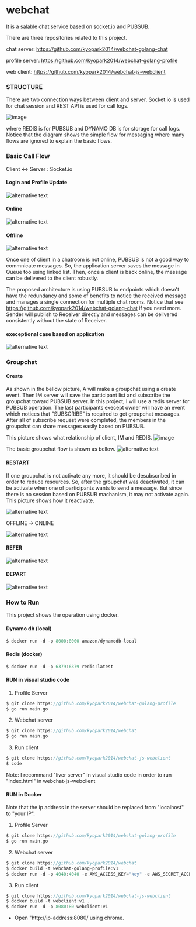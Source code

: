 # webchat
It is a salable chat service based on socket.io and PUBSUB.

There are three repositories related to this project.

chat server: https://github.com/kyopark2014/webchat-golang-chat

profile server: https://github.com/kyopark2014/webchat-golang-profile

web client: https://github.com/kyopark2014/webchat-js-webclient


### STRUCTURE

There are two connection ways between client and server. Socket.io is used for chat session and REST API is used for call logs.

![image](https://user-images.githubusercontent.com/52392004/82965685-c6455500-a003-11ea-91ed-974b845d856d.png)

where REDIS is for PUBSUB and DYNAMO DB is for storage for call logs. Notice that the diagram shows the simple flow for messaging where many flows are ignored to explain the basic flows.


### Basic Call Flow

Client <-> Server : Socket.io
 
#### Login and Profile Update
![alternative text](http://www.plantuml.com/plantuml/png/ZPDFJzjC4CRlyob6kP28brUKOmy8Eqd1XJPH3EAyh8TubSrEkXv3QTNltjcO912GYY_MFlERF_DezwmH4wLTUhJ6-tlFZz0iN5YPQ9PelMaQ_0seNsxiOXwv3TMGFKUyhPtGEfB5o8-Tc7kbEfnZHN5VpKIYksk52ikXTBy8Z-4F7EmwDlBa2HkbR1eANaOe4ilJYeRlZ_8UMdmS7NySpVw5UXSeWSXHQWOu42UUi5S49yw8uz23sbM4zynonpy1Z1Mjapt_Sm3BtfDDQ8FJsUHBSJK6qEhYh5kP85Xy-xHtFe7AYBap3U58A_negIMStkJbJOvPYRCHl0OoF3ewtHJ7ptXnVJt5y_4rzZtFNHWWR6AAZN8bR4rsWG_6kyh94wZsgi3a4dOf6ibKEpa-dbmYlErMak0qyhtpf60_DH-yR3WRFKD3estVZ5AQ1zhcT-LFaoTfIWw1h62_ORiW-T_n03IoAwgM36T5FiOC8B0GyWCbqszh2hX-3oxCqUYwHlx3TbKPPQGcN7NzW4A5AH5WxS3QcaY9IYcHUGcmvytvU-lkxNjus84RBeT8qiQ0M-5LHjxPY-fl_siv-Jx0hckw2XhgBPjvJoKzRLVNst1Lb1UOTL40LRU-TTB6gdod09pfnkav0lm5)

#### Online
![alternative text](http://www.plantuml.com/plantuml/png/ZPF1Qjj048RlynI3Bsa8WJh77DhikYaLfD16X9xNgqcyPBtZxewQkgNltX4hOrKOcfEPJ_zyyrkWco8kIx-Dw5sCZv5Ve3o7j7FPRT57Lmh-1aH4w_ppK-O-TIkEdF7R9WWDJz3ap2yLsgYf6kVSKPvJ8vB3kXTgFASs_29y2t_Wx7Yno3uI5atveHHCdr0cblsELgUhd8eshu_UlZvg_XUD8T4GHCwoOO0p2H895zQLuF6ZlcHSNWfVBl7DbmVRFjZpymLiGaVuo2nh_WdWlAZOZByMGCqIVDYv9DXyNixcAu3EYLkxGjX-lGFutbDFMEreMhp_063myjsmYzVeEINo0ZeDK5SKHlPE0YSq8zSjnQrALlUDlLKEjZgkfWwTgcEYi1NF5Sh_wR7ObgS52YkVTBcukCQce4LEmwjyZv19-fp66QRrXlzurxIVq5OPWD93nmCQkzWZiPDCHp7yeBnNN9Cpipb69lhbR7NiPEP6UxYSoNKdpuUoYqwpfuyV0xFR5SzEJ-WDfMxuXW3-0W00)

#### Offline

![alternative text](http://www.plantuml.com/plantuml/png/ZLHHRnez47pVNx7X9KGHKiZZ9-Lhpe6s9wLL2aLzDhubPyNOrDuBfLN_U_ToW0D2RNX1dfsT6O_kxZQnZjmi7HhjtCA5DQGdwrSwwYKQfrF2Nu3oKzeyFSRG-Eekk13nMssPNYP5Z67TWSe9gwE7M54yHWlcQESDKsc2dzgVX5Vm6ywpO-AD8qp2CcqeU3sXI84tAxex6UKajNmxTVnsQl4lghEUMYA6o7K0E6VBZh2dTB86tql9E1nm60on_p1JqvcwkEX1RIl2HGWy3py0j64HBhR_2a2KsHgxqfwn_3GyEby3L9hrN2V2aR2_DzGGTk9OJ74osc5VPkFPk8LQ6XGu-B-Lm__G1E_9S0UDb20k6CqsU8aX5855Hk2fgDvDIYKg0AeJkCQpiwo1_OMsZgeBW9iRL6WJXiMYRGNb323ylKcpak24N6i-O1vawotJOmyvj4K8ibs-l9HHcMGj-7Rb7KJY9lgzHEOACN68j5NgJnvcqu-ekgF4p3dzFcQ-Mou7v7YY27Lu9rEJUS8bfQGVAM7_Vb9y_Z36AnmCnMkKTJj_01-OC3nJR67uMbENja9w9iy9rzOvd1DMvAomP33VuCiR1kGhRDTX7q5btTTEszsDm0Uta8ValfGoYWEAZ7Bx6TyrMXmhgfrp95sTjBTfvVJVt3CZc-V5O-yiToiLjDyAW3y0)

Once one of client in a chatroom is not online, PUBSUB is not a good way to commnicate messages. So, the application server saves the message in Queue too using linked list. Then, once a client is back online, the message can be delivered to the client robustly.

The proposed architecture is using PUBSUB to endpoints which doesn't have the redundancy and some of benefits to notice the received message and manages a single connection for multiple chat rooms. Notice that see https://github.com/kyopark2014/webchat-golang-chat if you need more.
Sender will publish to Receiver directly and messages can be delivered consistently without the state of Receiver.

#### execeptional case based on application

![alternative text](http://www.plantuml.com/plantuml/png/ZPFHRzCm4CRVxwyuvMMRfagqZpp0x2w8I1qKGWMlhdDhhRbsiI-CWlZVSOXHkhJIzfBalllbk-ySvIQo2jpkB6fbxRtrZn0VZDkhe7QehOeHVmCYebJwOHDywvgvjpxWrwrX-jSH8VZ7NfGsKJtkGqDXh0hcODOjKwMzgyqlmbVm1ow6YP4FbZ0cIdUXuBX3WJmVzZG_7-KSMhqSBL-EYkTGQnnr8Fh0MmzmmOOjOI5LD1hVfKF6wOJzP8gNvRTvkVnIVVmW5ZWNTNbLmDOqXFVUyzh_152QVK2Hxn8WZM2ZpLuvnkfkEgfd08rYjLQHy5R2zvPQmkLArgl_HN57CQeDOPqCgK1HuwTLkIe114xUT9Ru6hLtZZH3gfAOd99clLPil4EHvUoRMkbQppzNiamzaBtDx8dDxDH6PlcSZNoIfjZ5JO7oACtrTPAhY1AzwqxxBGJYDZWyK8JCzMibRh5SrUzHPflBxkkr-oiusI8zBAg11EWxmpfPph7be1mp3LdpWy8XWqSvRil5oE9aj1ZU7ysVZhnpU36IRyWrtOy3y1S0)



### Groupchat

#### Create

As shown in the bellow picture, A will make a groupchat using a create event. Then IM server will save the participant list and subscribe the groupchat toward PUBSUB server. In this project, I will use a redis server for PUBSUB operation.
The last participants execept owner will have an event which notices that "SUBSCRIBE" is required to get groupchat messages. After all of subscribe request were completed, the members in the groupchat can share messages easily based on PUBSUB.

This picture shows what relationship of client, IM and REDIS.
![image](https://user-images.githubusercontent.com/52392004/84559883-ac34a200-ad79-11ea-8f8b-8562cf91cc5e.png)

The basic groupchat flow is shown as bellow.
![alternative text](http://www.plantuml.com/plantuml/png/fPH1Jzj048NlyokUt0D5GDN0BL8gOfEsaQY42AZdpNg8LooxONUTDAtwtpkE8pSGGf5wiV7iDxFllK4vZqc5L3zOQ6NjdVLBYlV6pLLG3z1MnOXV102vqlUpu6jN5jxwWE-LIRm-6ORWbsqnjqArk0ybX-VLOKh1JEl4O-tTnFnaVAJVTF3tnfXMbX65qeqesZxXm3wjvboyAEL5TFnsTFHsTFWlr1h73GWVKkM93f99bf7bAXgDpn8oUYV9d_Jm_kesdzpcXuSPLQPat7cVflu7aJoG5TQmIndUNPfPbN9RCocTVC1myyutxuBObLWtaaX8HfkvSWdZRxrdtwVFli-aerH9JLLaNEGWUgovPhIwY0O338-H7wF0aWD3zkPO9vRRLeXUttFwO3m48t8-CVo26trV99xv-AAF6JiEQjEWruReQal2fOcfZyYscrf73ci_pJoY8Ku-DKRGbq2kHyER4MQzJ6HBJOuQqTAl5enjPrR6TaXhHZ1vJehhSJv29ZEs5Gj9DnM35o9GrX2mh8oka7Kj6Kn4uCVQ12uRefsnDDO-DPbaZ5XORBdOLI9_N8udNv4ZY_Kqwc2c_7Iw30UrV9l0AVhxuJRkZ0JRX79qr8VrgjoD9N2gWzkjDxsTnlwMzKRBVWl5hgez3ivUSo1N2F4VuizU4pyOj1dfIYL4Zj5urovKbIj0Zf_yept4MRRNSBFt5jdTZrIx9UHTOJS5ANT-YwvmpgviVlQ8_W00)



#### RESTART

If one groupchat is not activate any more, it should be desubscribed in order to reduce resources.
So, after the groupchat was deactivated, it can be activate when one of participants wants to send a message.
But since there is no session based on PUBSUB machanism, it may not activate again.
This picture shows how it reactivate.

![alternative text](http://www.plantuml.com/plantuml/png/fPJDRjf04CVlynGZNz8eGYfmur35TbBLLJ-gegZdPJt0Aek7x8v3qwhltZ6ca6AieeO3nhC__pz65jTHJ91wvT4Qx-UUDn3lNRKsmQpGUXCZ_WJKJsRi_I9mNPKvUmxuRUc4jYTf2BnfXvbNgiKvb1IEfwb8SBDQgB1SJTqFmjVm2ouEZb6UF65KoZQXuFa91M9vMbD-Cif9j3WVlJqVJV-5UbTH0o87MJB0XJZHMabcehFuLfUCmu7mO8YlljnbqxliyZA1fIi9vymou-y0nWe7J7VNR7VD0InxJrOSLn6BZyEZ-z7H_HYWD69c9XBUP0ZmK5DDsBe2G8g3DuqCJZ1PnKM2PguriIGngl5e6Xq01GvSnQWjnLctDfLeroZ8SqmMmsHFgjNLrGGzcx83Go2fGtLAP_zyskG9j7qtKONnhwJlFnUVjdwuSRBiLsdfLYJGeH0-pwc0UQHkfMPb9N9ricow4zWjKaNqUvf_BRBRRR3EiVxuK4pVOOP9h6VH1ZSZ3FHGkw0kSmvjovPliuzmqWy7hjV5JUCpEdFVtRa-UyYeNeSAJOFU2datLK-3SN-3hOKIBmW__f_mYPwsRtfdr-tqprQo_QJJIAVxxFb-S4rLsVnZ0Vm6)

OFFLINE -> ONLINE

![alternative text](http://www.plantuml.com/plantuml/png/ZPD1RzD048NlyokclhHH5OcKMmzLlIaLHj0YXGfntAmdoIgR7RCx9WJ4VyUE5uSwaThJPD_xPkP58zz6qK7gZKEZdLiuta9SMr_fe3Ted8uHVmCYej9clGnS-tBAZWD-NLcXlPE7mDjELAwXEfn3IM6evYB1pckXmh2VsL-4R-0Fd1ysHjavmjXGfWq5_piKY6LNqVHqb5DeyNhqtUlH_2NKMKyjY1nanG3dOiKHPaf7Q_3UyHOdO-7n12y-FwdPangDCbZPad31B7F-2Q2DSC0yLPNg5C2mSsJ4iezOV9eCtbU3zrk0KekUwqXufn3WUqqrORSL078StxHZyEmChv4NYpOwWEhagqRBDd6PDRa2Pij91j2glMbMPDQOGo_VgKQDme6wniE6bcRloGXUf3tZ6_Pj7G4qG6g_lEpdxkUKkA4OzP8Y198w-9I85obGQitnUkZa_tJFMEaWrjXAUq5demoeBk27n-9Xh-9H8iUwF1wI8XqPpr8zF7ufxh-TOFfyTLLgePD4doqhoTaV57RzNqvNRBpcnyTYzXxLCohP_R5wxt15DP1loPVjPmVm5m00)


#### REFER

![alternative text](http://www.plantuml.com/plantuml/png/ZLHVRze-57s_d-8eB_rL5TAFbgT8T2K9rJ9jxLHQJNiqoQMnwiRKTc1isdTVZ1a4njO-MVVSS_-VvCewOLpph508fMPABya-oNekZ7X6eOIr-440a8ZYwT7efYvJhRJ1bqewNdj6nkXb01FLiW9TcvBD8JfopiXfupWlT3sHtnd_qqywsLMqRgKOjcKLlYdgUjYmTgivfqTREKhDtquTlvqwUesgPCsU26rSfObEd7IA4IN2oWBNxPBHxpdTw-E_pm_9v24vFOseaYLZfhMRwcz4ed3QOBHvaysRRjwCgAtaP27dedR8F_KFxFC3--B07X2Lmecfi8mi0T5BmmqZT4Cq7EA-OXILSB1ihTGrbi92ACEYN85j6wkahRZ4S4WqGk_ITu4OT-FhyPrli3LRr6S_EukHMsGGM0WbIpIMpJiox1fJ1wXBZz7CI-4Ohc8Odh4nNABJloMgjMFe1Plrx6DHL2YKP8UbL0gLM32Y3xVvJGHUSEs8wn8-PbidJ1hxzsC-UOyay95555nXedF4EqThUZJfOiblH9Gbih-cJu-dlzXFV-7Hj8kb0Tccl-dCFI1_evgNdTrq5o3gC3ncsY2Qj6NJkpmPHwyl8qDacwajZ9pw2xmqqb_0ftdixmymYFz9RGdT_DiU47MyMU85ehJOEpAKj6wZaJ_nRQnVritjVNxz5Ne6eTHQN3OYojR-65OiE0HvMVlFThwdQsaHH8tMlIVbwDa-HeSxyk21HWAurSUMj7_gW7REV9GssD46lSjiHxhYklH_HA9V)


#### DEPART 

![alternative text](http://www.plantuml.com/plantuml/png/ZPF1RXCn48RlynIZlPIgYiGsjnvGrziWLW9KDKISdTrfOjNn17jC28XtnzPQQh8KqLmc_kRB_3E7t0RHNkBEOg-jVRHyWF1at5vxlSFUwX3m5s3wADq_RJn7DxHisUFNhH7A7MoyvyC8bKtMgBCVo4zf8-BDEWfrFRkb-Kdu5dx3nNDYaACb3Cdgyr9msY5FBCSzjI-kygBQlLvTl5vj_gTQuoYBo5ws370XHYnXfNGmFRwtVC1w9ZohyStzIYrNwlAoWgqP21-PPSq_07GlQN1JgYgr1KW9Odgprqwm-rHFtjUJznnWqABNEX3UAGJu5YaIZga0ZeMGlrDEYY6LWx4M1yf3SATTrDOUWTo0sGHeSFOkf-8DtYtkcuSlM6tggl0cqTvoe0AJbt6AlRfABSjwmDFjh0a2dYHwzpSllovXddPfovHWtDX-dds3SPzEf7-EACScCNtvs2q_uAR6gjpOL32snwphP9sqCaXSdLDLsEcnPrFcqodppDjpsXPsDcMwyUfpgilseLEBOjoI6_8V0-0F)


### How to Run
This project shows the operation using docker. 

#### Dynamo db (local)
```c
$ docker run -d -p 8000:8000 amazon/dynamodb-local
```

#### Redis (docker)
```c
$ docker run -d -p 6379:6379 redis:latest
```

#### RUN in visual studio code
1) Profile Server
```c
$ git clone https://github.com/kyopark2014/webchat-golang-profile
$ go run main.go
```

2) Webchat server
```c
$ git clone https://github.com/kyopark2014/webchat
$ go run main.go
```

3) Run client
```c
$ git clone https://github.com/kyopark2014/webchat-js-webclient
$ code 
```
Note: I recommand "liver server" in visual studio code in order to run "index.html" in webchat-js-webclient


#### RUN in Docker
Note that the ip address in the server should be replaced from "localhost" to "your IP".

1) Profile Server
```c
$ git clone https://github.com/kyopark2014/webchat-golang-profile
$ go run main.go
```

2) Webchat server
```c
$ git clone https://github.com/kyopark2014/webchat
$ docker build -t webchat-golang-profile:v1 .
$ docker run -d -p 4040:4040 -e AWS_ACCESS_KEY="key" -e AWS_SECRET_ACCESS_KEY="key" webchat-golang-profile:v1
```

3) Run client
```c
$ git clone https://github.com/kyopark2014/webchat-js-webclient
$ docker build -t webclient:v1 .
$ docker run -d -p 8080:80 webclient:v1
```
- Open "http://ip-address:8080/ using chrome.

